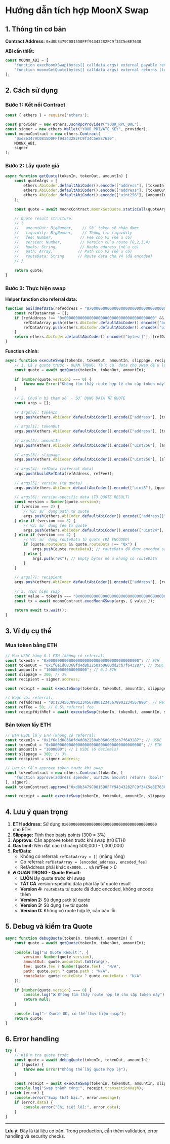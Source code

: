 # Hướng dẫn tích hợp MoonX Swap

## 1. Thông tin cơ bản

**Contract Address:** `0xd8b3479C0815D0FFf94343282FC9f34C5e8E7630`

**ABI cần thiết:**
```javascript
const MOONX_ABI = [
    "function execMoonXSwap(bytes[] calldata args) external payable returns (uint256)",
    "function moonxGetQuote(bytes[] calldata args) external returns (tuple(uint256 amountOut, uint128 liquidity, uint24 fee, uint8 version, address hooks, address[] path, bytes routeData))"
];
```

## 2. Cách sử dụng

### Bước 1: Kết nối Contract
```javascript
const { ethers } = require('ethers');

const provider = new ethers.JsonRpcProvider("YOUR_RPC_URL");
const signer = new ethers.Wallet("YOUR_PRIVATE_KEY", provider);
const moonxContract = new ethers.Contract(
    "0xd8b3479C0815D0FFf94343282FC9f34C5e8E7630", 
    MOONX_ABI, 
    signer
);
```

### Bước 2: Lấy quote giá
```javascript
async function getQuote(tokenIn, tokenOut, amountIn) {
    const quoteArgs = [
        ethers.AbiCoder.defaultAbiCoder().encode(["address"], [tokenIn]),
        ethers.AbiCoder.defaultAbiCoder().encode(["address"], [tokenOut]),
        ethers.AbiCoder.defaultAbiCoder().encode(["uint256"], [amountIn])
    ];
    
    const quote = await moonxContract.moonxGetQuote.staticCall(quoteArgs);
    
    // Quote result structure:
    // {
    //   amountOut: BigNumber,    // Số token sẽ nhận được  
    //   liquidity: BigNumber,    // Thông tin liquidity
    //   fee: Number,            // Fee cho V3 (nếu có)
    //   version: Number,        // Version của route (0,2,3,4)
    //   hooks: String,          // Hooks address (nếu có)
    //   path: Array,           // Path cho V2 (nếu có)
    //   routeData: String      // Route data cho V4 (đã encoded)
    // }
    
    return quote;
}
```

### Bước 3: Thực hiện swap

**Helper function cho referral data:**
```javascript
function buildRefData(refAddress = "0x0000000000000000000000000000000000000000", refFee = 0) {
    const refDataArray = [];
    if (refAddress !== "0x0000000000000000000000000000000000000000" && refFee > 0) {
        refDataArray.push(ethers.AbiCoder.defaultAbiCoder().encode(["address"], [refAddress]));
        refDataArray.push(ethers.AbiCoder.defaultAbiCoder().encode(["uint256"], [refFee]));
    }
    return ethers.AbiCoder.defaultAbiCoder().encode(["bytes[]"], [refDataArray]);
}
```

**Function chính:**
```javascript
async function executeSwap(tokenIn, tokenOut, amountIn, slippage, recipient, refAddress, refFee) {
    // 1. Lấy quote trước - QUAN TRỌNG: Tất cả data cho swap đều lấy từ quote
    const quote = await getQuote(tokenIn, tokenOut, amountIn);
    
    if (Number(quote.version) === 0) {
        throw new Error("Không tìm thấy route hợp lệ cho cặp token này");
    }
    
    // 2. Chuẩn bị tham số - SỬ DỤNG DATA TỪ QUOTE
    const args = [];
    
    // args[0]: tokenIn
    args.push(ethers.AbiCoder.defaultAbiCoder().encode(["address"], [tokenIn]));
    
    // args[1]: tokenOut  
    args.push(ethers.AbiCoder.defaultAbiCoder().encode(["address"], [tokenOut]));
    
    // args[2]: amountIn
    args.push(ethers.AbiCoder.defaultAbiCoder().encode(["uint256"], [amountIn]));
    
    // args[3]: slippage
    args.push(ethers.AbiCoder.defaultAbiCoder().encode(["uint256"], [slippage]));
    
    // args[4]: refData (referral data)
    args.push(buildRefData(refAddress, refFee));
    
    // args[5]: version (từ quote)
    args.push(ethers.AbiCoder.defaultAbiCoder().encode(["uint8"], [quote.version]));
    
    // args[6]: version-specific data (TỪ QUOTE RESULT)
    const version = Number(quote.version);
    if (version === 2) {
        // V2: sử dụng path từ quote
        args.push(ethers.AbiCoder.defaultAbiCoder().encode(["address[]"], [quote.path]));
    } else if (version === 3) {
        // V3: sử dụng fee từ quote
        args.push(ethers.AbiCoder.defaultAbiCoder().encode(["uint24"], [quote.fee]));
    } else if (version === 4) {
        // V4: sử dụng routeData từ quote (ĐÃ ENCODED)
        if (quote.routeData && quote.routeData !== "0x") {
            args.push(quote.routeData); // routeData đã được encoded sẵn
        } else {
            args.push("0x"); // Empty bytes nếu không có routeData
        }
    }
    
    // args[7]: recipient
    args.push(ethers.AbiCoder.defaultAbiCoder().encode(["address"], [recipient]));
    
    // 3. Thực hiện swap
    const value = tokenIn === "0x0000000000000000000000000000000000000000" ? amountIn : 0;
    const tx = await moonxContract.execMoonXSwap(args, { value });
    
    return await tx.wait();
}
```

## 3. Ví dụ cụ thể

### Mua token bằng ETH
```javascript
// Mua USDC bằng 0.1 ETH (không có referral)
const tokenIn = "0x0000000000000000000000000000000000000000"; // ETH
const tokenOut = "0x1f6e1d08368fd4d8b2250ab0600dd2cb7f643287"; // USDC
const amountIn = "100000000000000000"; // 0.1 ETH
const slippage = 300; // 3%
const recipient = signer.address;

const receipt = await executeSwap(tokenIn, tokenOut, amountIn, slippage, recipient);

// Hoặc với referral:
const refAddress = "0x1234567890123456789012345678901234567890"; // Referral address
const refFee = 50; // 0.5% referral fee
const receiptWithRef = await executeSwap(tokenIn, tokenOut, amountIn, slippage, recipient, refAddress, refFee);
```

### Bán token lấy ETH
```javascript
// Bán USDC lấy ETH (không có referral)
const tokenIn = "0x1f6e1d08368fd4d8b2250ab0600dd2cb7f643287"; // USDC
const tokenOut = "0x0000000000000000000000000000000000000000"; // ETH
const amountIn = "1000000"; // 1 USDC (6 decimals)
const slippage = 300; // 3%
const recipient = signer.address;

// Lưu ý: Cần approve token trước khi swap
const tokenContract = new ethers.Contract(tokenIn, [
    "function approve(address spender, uint256 amount) returns (bool)"
], signer);
await tokenContract.approve("0xd8b3479C0815D0FFf94343282FC9f34C5e8E7630", amountIn);

const receipt = await executeSwap(tokenIn, tokenOut, amountIn, slippage, recipient);
```

## 4. Lưu ý quan trọng

1. **ETH address:** Sử dụng `0x0000000000000000000000000000000000000000` cho ETH
2. **Slippage:** Tính theo basis points (300 = 3%)
3. **Approve:** Cần approve token trước khi swap (trừ ETH)
4. **Gas limit:** Nên đặt cao (khoảng 500,000 - 1,000,000)
5. **RefData:** 
   - Không có referral: `refDataArray = []` (mảng rỗng)
   - Có referral: `refDataArray = [encoded_address, encoded_fee]`
   - RefAddress phải khác `0x0000...` và refFee > 0
6. **🔥 QUAN TRỌNG - Quote Result:** 
   - **LUÔN** lấy quote trước khi swap
   - **TẤT CẢ** version-specific data phải lấy từ quote result
   - **Version 4:** `routeData` từ quote đã được encoded, không encode thêm
   - **Version 2:** Sử dụng `path` từ quote
   - **Version 3:** Sử dụng `fee` từ quote
   - **Version 0:** Không có route hợp lệ, cần báo lỗi

## 5. Debug và kiểm tra Quote

```javascript
async function debugQuote(tokenIn, tokenOut, amountIn) {
    const quote = await getQuote(tokenIn, tokenOut, amountIn);
    
    console.log("📊 Quote Result:", {
        version: Number(quote.version),
        amountOut: quote.amountOut.toString(),
        fee: quote.fee ? Number(quote.fee) : "N/A",
        path: quote.path ? quote.path : "N/A",
        routeData: quote.routeData ? quote.routeData : "N/A"
    });
    
    if (Number(quote.version) === 0) {
        console.log("❌ Không tìm thấy route hợp lệ cho cặp token này");
        return null;
    }
    
    console.log("✅ Quote OK, có thể thực hiện swap");
    return quote;
}
```

## 6. Error handling

```javascript
try {
    // Kiểm tra quote trước
    const quote = await debugQuote(tokenIn, tokenOut, amountIn);
    if (!quote) {
        throw new Error("Không thể lấy quote hợp lệ");
    }
    
    const receipt = await executeSwap(tokenIn, tokenOut, amountIn, slippage, recipient);
    console.log("Swap thành công:", receipt.transactionHash);
} catch (error) {
    console.error("Swap thất bại:", error.message);
    if (error.data) {
        console.error("Chi tiết lỗi:", error.data);
    }
}
```

---

**Lưu ý:** Đây là tài liệu cơ bản. Trong production, cần thêm validation, error handling và security checks. 